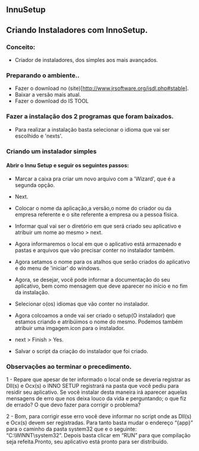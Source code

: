 ## InnuSetup

## Criando Instaladores com InnoSetup.


### Conceito:

- Criador de instaladores, dos simples aos mais avançados.

### Preparando o ambiente..

- Fazer o download no (site)[http://www.jrsoftware.org/isdl.php#stable].
- Baixar a versão mais atual.
- Fazer o download do IS TOOL

### Fazer a instalação dos 2 programas que foram baixados.

- Para realizar a instalação basta selecionar o idioma que vai ser escolhido e 'nexts'.

### Criando um instalador simples

#### Abrir o Innu Setup e seguir os seguintes passos:

- Marcar a caixa pra criar um novo arquivo com a 'Wizard', que é a segunda opção.
- Next.
- Colocar o nome da aplicação,a versão,o nome do criador ou da empresa referente e o site referente a empresa ou a pessoa física.
- Informar qual vai ser o diretório em que será criado seu aplicativo e atribuir um nome ao mesmo  > next.
- Agora informaremos o local em que o aplicativo está armazenado e pastas e arquivos que vão precisar conter no instalador também.
- Agora setamos o nome para os atalhos que serão criados do aplicativo e do menu de 'iniciar' do windows.
- Agora, se desejar, você pode informar a documentação do seu aplicativo, bem como mensagem que deve aparecer no início e no fim da instalação.

- Selecionar o(os) idiomas que vão conter no instalador.
- Agora colcoamos a onde vai ser criado o setup(O instalador) que estamos criando e atribúimos o nome do mesmo. Podemos também atribuir uma imgagem.icon para o instalador.
- next > Finish > Yes.
- Salvar o script da criação do instalador que foi criado.

### Observações ao terminar o precedimento.

1 - Repare que apesar de ter informado o local onde se deveria registrar as Dll(s) e Ocx(s) o INNO SETUP registrará na pasta que você pediu para residir seu aplicativo. Se você instalar desta maneira irá aparecer aquelas mensagens de erro que nos deixa louco da vida e perguntando; o que fiz de errado? O que devo fazer para corrigir o problema?

2 - Bom, para corrigir esse erro você deve informar no script onde as Dll(s) e Ocx(s) devem ser registradas. Para tanto basta mudar o endereço “{app}” para o caminho da pasta system32 que e o seguinte: “C:\\WINNT\system32”. Depois basta clicar em “RUN” para que compilação seja refeita.Pronto, seu aplicativo está pronto para ser distribuído.

